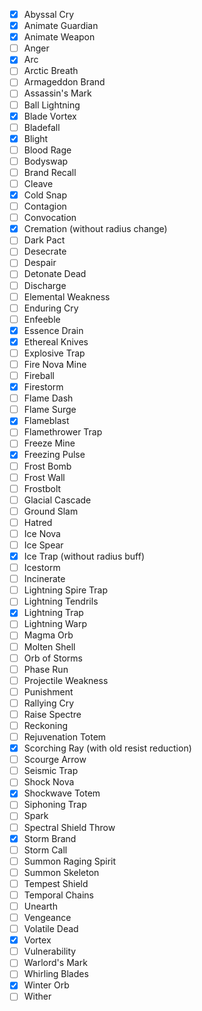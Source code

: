 - [x] Abyssal Cry
- [x] Animate Guardian
- [x] Animate Weapon
- [ ] Anger
- [x] Arc
- [ ] Arctic Breath
- [ ] Armageddon Brand
- [ ] Assassin's Mark
- [ ] Ball Lightning
- [x] Blade Vortex
- [ ] Bladefall
- [x] Blight
- [ ] Blood Rage
- [ ] Bodyswap
- [ ] Brand Recall
- [ ] Cleave
- [x] Cold Snap
- [ ] Contagion
- [ ] Convocation
- [x] Cremation (without radius change)
- [ ] Dark Pact
- [ ] Desecrate
- [ ] Despair
- [ ] Detonate Dead
- [ ] Discharge
- [ ] Elemental Weakness
- [ ] Enduring Cry
- [ ] Enfeeble
- [x] Essence Drain
- [x] Ethereal Knives
- [ ] Explosive Trap
- [ ] Fire Nova Mine
- [ ] Fireball
- [x] Firestorm
- [ ] Flame Dash
- [ ] Flame Surge
- [x] Flameblast
- [ ] Flamethrower Trap
- [ ] Freeze Mine
- [x] Freezing Pulse
- [ ] Frost Bomb
- [ ] Frost Wall
- [ ] Frostbolt
- [ ] Glacial Cascade
- [ ] Ground Slam
- [ ] Hatred
- [ ] Ice Nova
- [ ] Ice Spear
- [x] Ice Trap (without radius buff)
- [ ] Icestorm
- [ ] Incinerate
- [ ] Lightning Spire Trap
- [ ] Lightning Tendrils
- [x] Lightning Trap
- [ ] Lightning Warp
- [ ] Magma Orb
- [ ] Molten Shell
- [ ] Orb of Storms
- [ ] Phase Run
- [ ] Projectile Weakness
- [ ] Punishment
- [ ] Rallying Cry
- [ ] Raise Spectre
- [ ] Reckoning
- [ ] Rejuvenation Totem
- [x] Scorching Ray (with old resist reduction)
- [ ] Scourge Arrow
- [ ] Seismic Trap
- [ ] Shock Nova
- [x] Shockwave Totem
- [ ] Siphoning Trap
- [ ] Spark
- [ ] Spectral Shield Throw
- [x] Storm Brand
- [ ] Storm Call
- [ ] Summon Raging Spirit
- [ ] Summon Skeleton
- [ ] Tempest Shield
- [ ] Temporal Chains
- [ ] Unearth
- [ ] Vengeance
- [ ] Volatile Dead
- [x] Vortex
- [ ] Vulnerability
- [ ] Warlord's Mark
- [ ] Whirling Blades
- [x] Winter Orb
- [ ] Wither